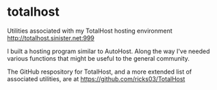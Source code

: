 # totalhost
Utilities associated with my TotalHost hosting environment http://totalhost.sinister.net:999

I built a hosting program similar to AutoHost. Along the way I've needed various functions that might be useful to the general community. 

The GitHub respository for TotalHost, and a more extended list of associated utilities, are at https://github.com/ricks03/TotalHost
